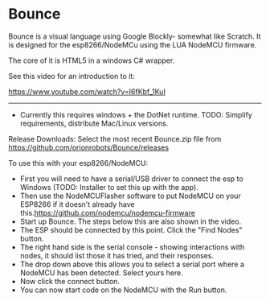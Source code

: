 # Bounce

Bounce is a visual language using Google Blockly- somewhat like Scratch.
It is designed for the esp8266/NodeMCu using the LUA NodeMCU firmware.

The core of it is HTML5 in a windows C# wrapper.

See this video for an introduction to it:

https://www.youtube.com/watch?v=I6fKbf_1KuI

---
* Currently this requires windows + the DotNet runtime. TODO: Simplify requirements, distribute Mac/Linux versions.

Release Downloads: Select the most recent Bounce.zip file from https://github.com/orionrobots/Bounce/releases

To use this with your esp8266/NodeMCU:

* First you will need to have a serial/USB driver to connect the esp to Windows (TODO: Installer to set this up with the app).
* Then use the NodeMCUFlasher software to put NodeMCU on your ESP8266 if it doesn't already have this.https://github.com/nodemcu/nodemcu-firmware
* Start up Bounce. The steps below this are also shown in the video.
* The ESP should be connected by this point. Click the "Find Nodes" button. 
* The right hand side is the serial console - showing interactions with nodes, it should list those it has tried, and their responses.
* The drop down above this allows you to select a serial port where a NodeMCU has been detected. Select yours here.
* Now click the connect button.
* You can now start code on the NodeMCU with the Run button.
